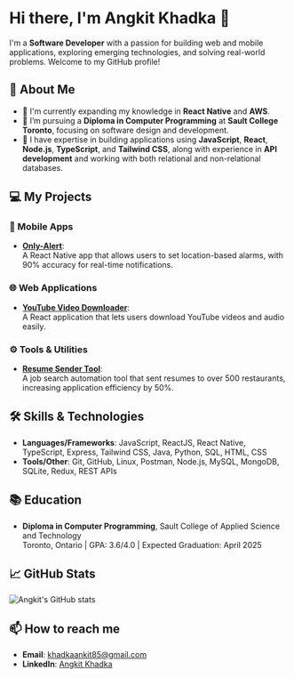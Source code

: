 # Hi there, I'm Angkit Khadka 👋

I'm a **Software Developer** with a passion for building web and mobile applications, exploring emerging technologies, and solving real-world problems. Welcome to my GitHub profile!

## 🚀 About Me

- 🌱 I'm currently expanding my knowledge in **React Native** and **AWS**.
- 🔭 I’m pursuing a **Diploma in Computer Programming** at **Sault College Toronto**, focusing on software design and development.
- 💼 I have expertise in building applications using **JavaScript**, **React**, **Node.js**, **TypeScript**, and **Tailwind CSS**, along with experience in **API development** and working with both relational and non-relational databases.


## 💻 My Projects

### 📱 Mobile Apps

- **[Only-Alert](https://github.com/khadkaankit85/OnlyAlert)**:  
  A React Native app that allows users to set location-based alarms, with 90% accuracy for real-time notifications.

### 🌐 Web Applications

- **[YouTube Video Downloader](https://github.com/khadkaankit85/YT-Downloader)**:  
  A React application that lets users download YouTube videos and audio easily.

### ⚙️ Tools & Utilities

- **[Resume Sender Tool](https://github.com/khadkaankit85/Resume-Sender-Tool)**:  
  A job search automation tool that sent resumes to over 500 restaurants, increasing application efficiency by 50%.


## 🛠️ Skills & Technologies

- **Languages/Frameworks**: JavaScript, ReactJS, React Native, TypeScript, Express, Tailwind CSS, Java, Python, SQL, HTML, CSS
- **Tools/Other**: Git, GitHub, Linux, Postman, Node.js, MySQL, MongoDB, SQLite, Redux, REST APIs

## 📚 Education

- **Diploma in Computer Programming**, Sault College of Applied Science and Technology  
  Toronto, Ontario | GPA: 3.6/4.0 | Expected Graduation: April 2025

## 📈 GitHub Stats

![Angkit's GitHub stats](https://github-readme-stats.vercel.app/api?username=khadkaankit85&show_icons=true&theme=radical)

## 📫 How to reach me

- **Email**: [khadkaankit85@gmail.com](mailto:khadkaankit85@gmail.com)
- **LinkedIn**: [Angkit Khadka](https://www.linkedin.com/in/angkitkhadka85/)

